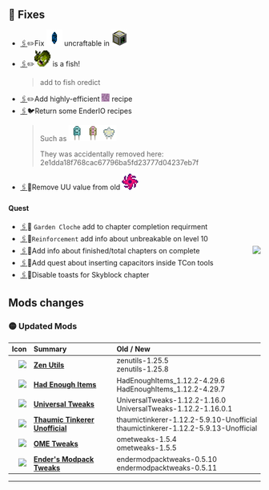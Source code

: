 ## 🐛 Fixes

  * [🖇](https://github.com/Krutoy242/Enigmatica2Expert-Extended/commit/51ec97f)✏️Fix ![](https://github.com/Krutoy242/mc-icons/raw/master/i/draconicevolution/energy_crystal__0.png "Basic Energy Relay Crystal") uncraftable in ![](https://github.com/Krutoy242/mc-icons/raw/master/i/advancedrocketry/precisionlaseretcher__0.png "Precision Laser Etcher")
  * [🖇](https://github.com/Krutoy242/Enigmatica2Expert-Extended/commit/b1a6349)✏️![](https://github.com/Krutoy242/mc-icons/raw/master/i/harvestcraft/eelrawitem__0.png "Raw Eel") is a fish!
    > add to fish oredict
  * [🖇](https://github.com/Krutoy242/Enigmatica2Expert-Extended/commit/d0783fb)✏️Add highly-efficient ![](https://github.com/Krutoy242/mc-icons/raw/master/i/fluid/liquidchorus.png "Liquid Chorus") recipe
  * [🖇](https://github.com/Krutoy242/Enigmatica2Expert-Extended/commit/bee4536)🐦Return some EnderIO recipes
    > Such as ![](https://github.com/Krutoy242/mc-icons/raw/master/i/enderio/item_capacitor_crystalline__0.png "Crystalline Capacitor")![](https://github.com/Krutoy242/mc-icons/raw/master/i/enderio/item_capacitor_melodic__0.png "Melodic Capacitor")![](https://github.com/Krutoy242/mc-icons/raw/master/i/enderio/item_capacitor_stellar__0.png "Stellar Capacitor")
    > 
    > They was accidentally removed here: 2e1dda18f768cac67796ba5fd23777d04237eb7f
  * [🖇](https://github.com/Krutoy242/Enigmatica2Expert-Extended/commit/ead1c79)💜Remove UU value from old ![](https://github.com/Krutoy242/mc-icons/raw/master/i/extendedcrafting/singularity_ultimate__0.png "The Ultimate Singularity")

  #### Quest

  * [🖇](https://github.com/Krutoy242/Enigmatica2Expert-Extended/commit/7dc478d)📖 `Garden Cloche` add to chapter completion requirment
  * [🖇](https://github.com/Krutoy242/Enigmatica2Expert-Extended/commit/e228932)📖`Reinforcement` add info about unbreakable on level 10
  * <img src="https://i.imgur.com/XSBJYzt.png" align=right> [🖇](https://github.com/Krutoy242/Enigmatica2Expert-Extended/commit/dcb723c)📖Add info about finished/total chapters on complete
  * [🖇](https://github.com/Krutoy242/Enigmatica2Expert-Extended/commit/b8eec95)📖Add quest about inserting capacitors inside TCon tools
  * [🖇](https://github.com/Krutoy242/Enigmatica2Expert-Extended/commit/0f1b9b3)📖Disable toasts for Skyblock chapter


## Mods changes
### 🟡 Updated Mods

Icon | Summary | Old / New
----:|:--------|:---------
<img src="https://media.forgecdn.net/avatars/thumbnails/292/428/30/30/637325593905195388.png"            > |                              [**Zen Utils**](https://www.curseforge.com/minecraft/mc-mods/zenutil)                     | <nobr>zenutils-1.25.5</nobr><br><nobr>zenutils-1.25.8</nobr>
<img src="https://media.forgecdn.net/avatars/thumbnails/468/506/30/30/637752171904887013.jpeg"           > |                       [**Had Enough Items**](https://www.curseforge.com/minecraft/mc-mods/had-enough-items)            | <nobr>HadEnoughItems_1.12.2-4.29.6</nobr><br><nobr>HadEnoughItems_1.12.2-4.29.7</nobr>
<img src="https://media.forgecdn.net/avatars/thumbnails/641/454/30/30/638043757664856777.png"            > |                       [**Universal Tweaks**](https://www.curseforge.com/minecraft/mc-mods/universal-tweaks)            | <nobr>UniversalTweaks-1.12.2-1.16.0</nobr><br><nobr>UniversalTweaks-1.12.2-1.16.0.1</nobr>
<img src="https://media.forgecdn.net/avatars/thumbnails/937/632/30/30/638416090890641368.png"            > |            [**Thaumic Tinkerer Unofficial**](https://www.curseforge.com/minecraft/mc-mods/thaumic-tinkerer-unofficial) | <nobr>thaumictinkerer-1.12.2-5.9.10-Unofficial</nobr><br><nobr>thaumictinkerer-1.12.2-5.9.13-Unofficial</nobr>
<img src="https://media.forgecdn.net/avatars/thumbnails/1136/237/30/30/638697960252844063.png"           > |                             [**OME Tweaks**](https://www.curseforge.com/minecraft/mc-mods/ome-tweaks)                  | <nobr>ometweaks-1.5.4</nobr><br><nobr>ometweaks-1.5.5</nobr>
<img src="https://media.forgecdn.net/avatars/thumbnails/1200/12/30/30/638776632484178896.png"            > |                 [**Ender's Modpack Tweaks**](https://www.curseforge.com/minecraft/mc-mods/ender-modpack-tweaks)        | <nobr>endermodpacktweaks-0.5.10</nobr><br><nobr>endermodpacktweaks-0.5.11</nobr>
-----------
